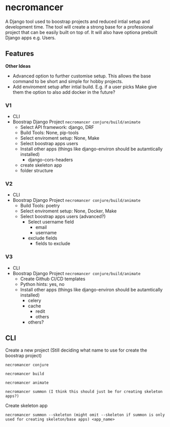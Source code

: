 # necromancer

A Django tool used to boostrap projects and reduced intial setup and development time. The tool will create a strong base for a professional project that can be easily built on top of. It will also have optiona prebuilt Django apps e.g. Users. 

## Features 

**Other Ideas**
- Advanced option to further customise setup. This allows the base command to be short and simple for hobby projects.
- Add enviroment setup after intial build. E.g. if a user picks Make give them the option to also add docker in the future?

### V1
- CLI
- Boostrap Django Project `necromancer conjure/build/animate`
    - Select API framework: django, DRF
    - Build Tools: None, pip-tools
    - Select enviroment setup: None, Make
    - Select boostrap apps users
    - Install other apps (things like django-environ should be autamtically installed)
        - django-cors-headers
    - create skeleton app
    - folder structure

### V2
- CLI
- Boostrap Django Project `necromancer conjure/build/animate`
    - Build Tools: poetry
    - Select enviroment setup: None, Docker, Make
    - Select boostrap apps users (advanced?)
        - Select username field
            - email
            - username
        - exclude fields
            - fields to exclude


### V3
- CLI
- Boostrap Django Project `necromancer conjure/build/animate`
    - Create Github CI/CD templates
    - Python hints: yes, no
    - Install other apps (things like django-environ should be autamtically installed)
        - celery
        - cache
            - redit
            - others
        - others?


## CLI

Create a new project (Still deciding what name to use for create the boostrap project)
```
necromancer conjure
```
```
necromancer build
```
```
necromancer animate
```
```
necromancer summon (I think this should just be for creating skeleton apps?)
```
Create skeleton app
```
necromancer summon --skeleton (might omit --skeleton if summon is only used for creating skeleton/base apps) <app_name>
```



